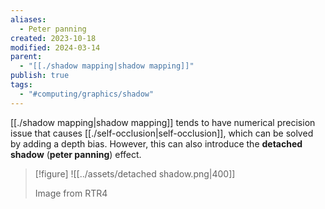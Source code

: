 ```yaml
---
aliases:
  - Peter panning
created: 2023-10-18
modified: 2024-03-14
parent:
  - "[[./shadow mapping|shadow mapping]]"
publish: true
tags:
  - "#computing/graphics/shadow"
---
```

[[./shadow mapping|shadow mapping]] tends to have numerical precision issue that causes [[./self-occlusion|self-occlusion]], which can be solved by adding a depth bias. However, this can also introduce the **detached shadow** (**peter panning**) effect.

> [!figure]
> ![[../assets/detached shadow.png|400]]
> 
> Image from RTR4